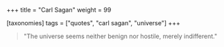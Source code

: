 +++
title = "Carl Sagan"
weight = 99

[taxonomies]
tags = ["quotes", "carl sagan", "universe"]
+++

> "The universe seems neither benign nor hostile, merely indifferent."

